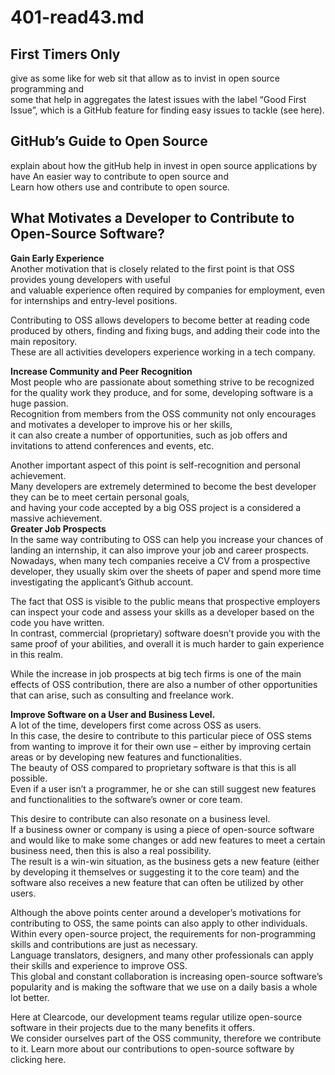# 401-read43.md
## First Timers Only
give as some like for web sit that allow as to invist in  open source programming and <br />
some that help in aggregates the latest issues with the label “Good First Issue”, which is a GitHub feature for finding easy issues to tackle (see here).<br />

## GitHub’s Guide to Open Source
explain about how the gitHub help in invest in open source applications by have An easier way to contribute to open source and <br />
Learn how others use and contribute to open source.<br />
## What Motivates a Developer to Contribute to Open-Source Software?

**Gain Early Experience**<br />
Another motivation that is closely related to the first point is that OSS provides young developers with useful <br />
and valuable experience often required by companies for employment, even for internships and entry-level positions.<br />

Contributing to OSS allows developers to become better at reading code produced by others, finding and fixing bugs, and adding their code into the main repository.<br />
These are all activities developers experience working in a tech company.<br />

**Increase Community and Peer Recognition**<br />
Most people who are passionate about something strive to be recognized for the quality work they produce, and for some, developing software is a huge passion. <br />
Recognition from members from the OSS community not only encourages and motivates a developer to improve his or her skills,<br />
it can also create a number of opportunities, such as job offers and invitations to attend conferences and events, etc.<br />

Another important aspect of this point is self-recognition and personal achievement.<br />
Many developers are extremely determined to become the best developer they can be to meet certain personal goals,<br />
and having your code accepted by a big OSS project is a considered a massive achievement.<br />
**Greater Job Prospects**<br />
In the same way contributing to OSS can help you increase your chances of landing an internship, it can also improve your job and career prospects.<br />
Nowadays, when many tech companies receive a CV from a prospective developer, they usually skim over the sheets of paper and spend more time investigating the applicant’s Github account.<br />

The fact that OSS is visible to the public means that prospective employers can inspect your code and assess your skills as a developer based on the code you have written.<br />
In contrast, commercial (proprietary) software doesn’t provide you with the same proof of your abilities, and overall it is much harder to gain experience in this realm.<br />

While the increase in job prospects at big tech firms is one of the main effects of OSS contribution, there are also a number of other opportunities that can arise, such as consulting and freelance work.<br />

**Improve Software on a User and Business Level.**<br />
A lot of the time, developers first come across OSS as users.<br />
In this case, the desire to contribute to this particular piece of OSS stems from wanting to improve it for their own use – either by improving certain areas or by developing new features and functionalities.<br />
The beauty of OSS compared to proprietary software is that this is all possible.<br />
Even if a user isn’t a programmer, he or she can still suggest new features and functionalities to the software’s owner or core team.<br />

This desire to contribute can also resonate on a business level.<br />
If a business owner or company is using a piece of open-source software and would like to make some changes or add new features to meet a certain business need, then this is also a real possibility.<br />
The result is a win-win situation, as the business gets a new feature (either by developing it themselves or suggesting it to the core team) and the software also receives a new feature that can often be utilized by other users.<br />

Although the above points center around a developer’s motivations for contributing to OSS, the same points can also apply to other individuals. <br />
Within every open-source project, the requirements for non-programming skills and contributions are just as necessary. <br />
Language translators, designers, and many other professionals can apply their skills and experience to improve OSS.<br />
This global and constant collaboration is increasing open-source software’s popularity and is making the software that we use on a daily basis a whole lot better.<br />

Here at Clearcode, our development teams regular utilize open-source software in their projects due to the many benefits it offers.<br /> 
We consider ourselves part of the OSS community, therefore we contribute to it. Learn more about our contributions to open-source software by clicking here.<br />
